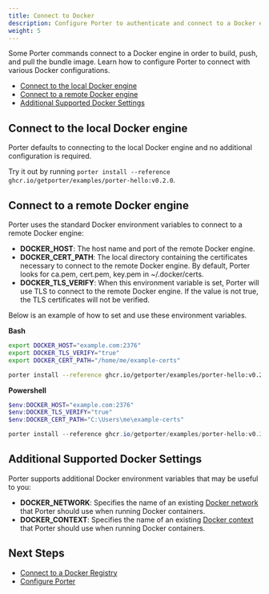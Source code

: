 ```yaml
---
title: Connect to Docker
description: Configure Porter to authenticate and connect to a Docker engine
weight: 5
---
```


Some Porter commands connect to a Docker engine in order to build, push, and pull the bundle image.
Learn how to configure Porter to connect with various Docker configurations.

- [Connect to the local Docker engine](#connect-to-the-local-docker-engine)
- [Connect to a remote Docker engine](#connect-to-a-remote-docker-engine)
- [Additional Supported Docker Settings](#additional-supported-docker-settings)

## Connect to the local Docker engine

Porter defaults to connecting to the local Docker engine and no additional configuration is required.

Try it out by running `porter install --reference ghcr.io/getporter/examples/porter-hello:v0.2.0`.

## Connect to a remote Docker engine

Porter uses the standard Docker environment variables to connect to a remote Docker engine:

- **DOCKER_HOST**: The host name and port of the remote Docker engine.
- **DOCKER_CERT_PATH**: The local directory containing the certificates necessary to connect to the remote Docker engine. By default, Porter looks for ca.pem, cert.pem, key.pem in ~/.docker/certs.
- **DOCKER_TLS_VERIFY**: When this environment variable is set, Porter will use TLS to connect to the remote Docker engine. If the value is not true, the TLS certificates will not be verified.

Below is an example of how to set and use these environment variables.

**Bash**

```bash
export DOCKER_HOST="example.com:2376"
export DOCKER_TLS_VERIFY="true"
export DOCKER_CERT_PATH="/home/me/example-certs"

porter install --reference ghcr.io/getporter/examples/porter-hello:v0.2.0
```

**Powershell**

```powershell
$env:DOCKER_HOST="example.com:2376"
$env:DOCKER_TLS_VERIFY="true"
$env:DOCKER_CERT_PATH="C:\Users\me\example-certs"

porter install --reference ghcr.io/getporter/examples/porter-hello:v0.2.0
```

## Additional Supported Docker Settings

Porter supports additional Docker environment variables that may be useful to you:

- **DOCKER_NETWORK**: Specifies the name of an existing [Docker network] that Porter should use when running Docker containers.
- **DOCKER_CONTEXT**: Specifies the name of an existing [Docker context] that Porter should use when running Docker containers.

[Docker context]: https://docs.docker.com/engine/context/working-with-contexts/
[Docker network]: https://docs.docker.com/engine/reference/commandline/network/

## Next Steps

- [Connect to a Docker Registry](/end-users/connect-registry/)
- [Configure Porter](/end-users/configuration/)
